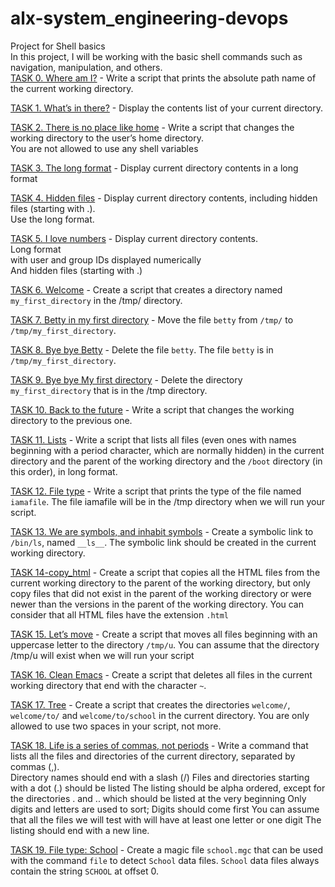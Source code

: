 # alx-system_engineering-devops
Project for Shell basics    
In this project, I will be working with the basic shell commands such as navigation, manipulation, and others.     
[TASK 0. Where am I?](./0x00-shell_basics/0-current_working_directory) - Write a script that prints the absolute path name of the current working directory.

[TASK 1. What’s in there?](./1-listit) - Display the contents list of your current directory.

[TASK 2. There is no place like home](./0x00-shell_basics/2-bring_me_home) - Write a script that changes the working directory to the user’s home directory.     
You are not allowed to use any shell variables

[TASK 3. The long format](./0x00-shell_basics/3-listfiles) - Display current directory contents in a long format

[TASK 4. Hidden files](./0x00-shell_basics/4-listmorefiles) - Display current directory contents, including hidden files (starting with .).       
Use the long format.

[TASK 5. I love numbers](./0x00-shell_basics/5-listfilesdigitonly) - Display current directory contents.         
Long format       
with user and group IDs displayed numerically        
And hidden files (starting with .)        

[TASK 6. Welcome](./0x00-shell_basics/6-firstdirectory) - Create a script that creates a directory named `my_first_directory` in the /tmp/ directory.

[TASK 7. Betty in my first directory](./0x00-shell_basics/7-movethatfile) - Move the file `betty` from `/tmp/` to `/tmp/my_first_directory`.

[TASK 8. Bye bye Betty](./0x00-shell_basics/8-firstdelete) - Delete the file `betty`. The file `betty` is in `/tmp/my_first_directory`.

[TASK 9. Bye bye My first directory](./0x00-shell_basics/9-firstdirdeletion) - Delete the directory `my_first_directory` that is in the /tmp directory.

[TASK 10. Back to the future](./0x00-shell_basics/10-back) - Write a script that changes the working directory to the previous one.

[TASK 11. Lists](./0x00-shell_basics/11-lists) - Write a script that lists all files (even ones with names beginning with a period character, which are normally hidden) in the current directory and the parent of the working directory and the `/boot` directory (in this order), in long format.

[TASK 12. File type](./0x00-shell_basics/12-file_type) - Write a script that prints the type of the file named `iamafile`. The file iamafile will be in the /tmp directory when we will run your script.

[TASK 13. We are symbols, and inhabit symbols](./0x00-shell_basics/13-symbolic_link) - Create a symbolic link to `/bin/ls`, named `__ls__`. The symbolic link should be created in the current working directory.

[TASK 14-copy_html](./0x00-shell_basics/14-copy_html) - Create a script that copies all the HTML files from the current working directory to the parent of the working directory, but only copy files that did not exist in the parent of the working directory or were newer than the versions in the parent of the working directory. You can consider that all HTML files have the extension `.html`

[TASK 15. Let’s move](./0x00-shell_basics/15-lets_move) - Create a script that moves all files beginning with an uppercase letter to the directory `/tmp/u`. You can assume that the directory /tmp/u will exist when we will run your script

[TASK 16. Clean Emacs](./0x00-shell_basics/16-clean_emacs) - Create a script that deletes all files in the current working directory that end with the character `~`.

[TASK 17. Tree](./0x00-shell_basics/17-tree) - Create a script that creates the directories `welcome/`, `welcome/to/` and `welcome/to/school` in the current directory. You are only allowed to use two spaces in your script, not more.

[TASK 18. Life is a series of commas, not periods](./0x00-shell_basics/18-commas) - Write a command that lists all the files and directories of the current directory, separated by commas (,).      
Directory names should end with a slash (/)
Files and directories starting with a dot (.) should be listed
The listing should be alpha ordered, except for the directories . and .. which should be listed at the very beginning
Only digits and letters are used to sort; Digits should come first
You can assume that all the files we will test with will have at least one letter or one digit
The listing should end with a new line.

[TASK 19. File type: School](./0x00-shell_basics/School.mgc) - Create a magic file `school.mgc` that can be used with the command `file` to detect `School` data files. `School` data files always contain the string `SCHOOL` at offset 0.

